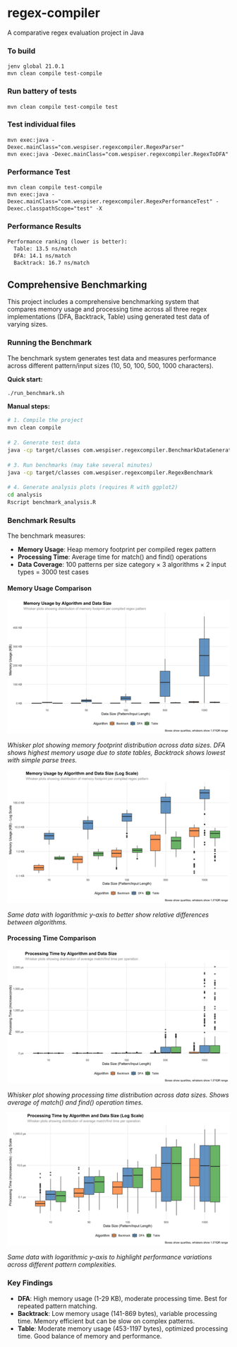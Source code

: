 # regex-compiler

A comparative regex evaluation project in Java

### To build

```
jenv global 21.0.1
mvn clean compile test-compile
```

### Run battery of tests

```
mvn clean compile test-compile test
```

### Test individual files

```
mvn exec:java -Dexec.mainClass="com.wespiser.regexcompiler.RegexParser"
mvn exec:java -Dexec.mainClass="com.wespiser.regexcompiler.RegexToDFA"
```

### Performance Test

```
mvn clean compile test-compile
mvn exec:java -Dexec.mainClass="com.wespiser.regexcompiler.RegexPerformanceTest" -Dexec.classpathScope="test" -X
```

### Performance Results

```
Performance ranking (lower is better):
  Table: 13.5 ns/match
  DFA: 14.1 ns/match
  Backtrack: 16.7 ns/match
```

## Comprehensive Benchmarking

This project includes a comprehensive benchmarking system that compares memory usage and processing time across all three regex implementations (DFA, Backtrack, Table) using generated test data of varying sizes.

### Running the Benchmark

The benchmark system generates test data and measures performance across different pattern/input sizes (10, 50, 100, 500, 1000 characters).

**Quick start:**
```bash
./run_benchmark.sh
```

**Manual steps:**
```bash
# 1. Compile the project
mvn clean compile

# 2. Generate test data
java -cp target/classes com.wespiser.regexcompiler.BenchmarkDataGenerator

# 3. Run benchmarks (may take several minutes)
java -cp target/classes com.wespiser.regexcompiler.RegexBenchmark

# 4. Generate analysis plots (requires R with ggplot2)
cd analysis
Rscript benchmark_analysis.R
```

### Benchmark Results

The benchmark measures:
- **Memory Usage**: Heap memory footprint per compiled regex pattern
- **Processing Time**: Average time for match() and find() operations
- **Data Coverage**: 100 patterns per size category × 3 algorithms × 2 input types = 3000 test cases

#### Memory Usage Comparison

![Memory Usage by Algorithm](analysis/memory_usage_by_algorithm.png)

*Whisker plot showing memory footprint distribution across data sizes. DFA shows highest memory usage due to state tables, Backtrack shows lowest with simple parse trees.*

![Memory Usage by Algorithm (Log Scale)](analysis/memory_usage_by_algorithm_log.png)

*Same data with logarithmic y-axis to better show relative differences between algorithms.*

#### Processing Time Comparison

![Processing Time by Algorithm](analysis/processing_time_by_algorithm.png)

*Whisker plot showing processing time distribution across data sizes. Shows average of match() and find() operation times.*

![Processing Time by Algorithm (Log Scale)](analysis/processing_time_by_algorithm_log.png)

*Same data with logarithmic y-axis to highlight performance variations across different pattern complexities.*

### Key Findings

- **DFA**: High memory usage (1-29 KB), moderate processing time. Best for repeated pattern matching.
- **Backtrack**: Low memory usage (141-869 bytes), variable processing time. Memory efficient but can be slow on complex patterns.
- **Table**: Moderate memory usage (453-1197 bytes), optimized processing time. Good balance of memory and performance.
